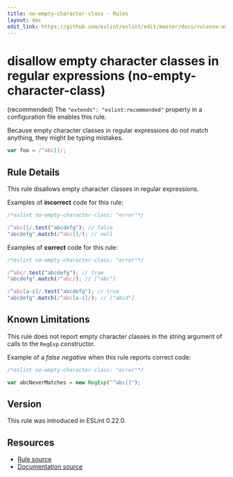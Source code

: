 ```yaml
---
title: no-empty-character-class - Rules
layout: doc
edit_link: https://github.com/eslint/eslint/edit/master/docs/rulesno-empty-character-class.md
---
```

<!-- Note: No pull requests accepted for this file. See README.md in the root directory for details. -->
# disallow empty character classes in regular expressions (no-empty-character-class)

(recommended) The `"extends": "eslint:recommended"` property in a configuration file enables this rule.

Because empty character classes in regular expressions do not match anything, they might be typing mistakes.

```js
var foo = /^abc[]/;
```

## Rule Details

This rule disallows empty character classes in regular expressions.

Examples of **incorrect** code for this rule:

```js
/*eslint no-empty-character-class: "error"*/

/^abc[]/.test("abcdefg"); // false
"abcdefg".match(/^abc[]/); // null
```

Examples of **correct** code for this rule:

```js
/*eslint no-empty-character-class: "error"*/

/^abc/.test("abcdefg"); // true
"abcdefg".match(/^abc/); // ["abc"]

/^abc[a-z]/.test("abcdefg"); // true
"abcdefg".match(/^abc[a-z]/); // ["abcd"]
```

## Known Limitations

This rule does not report empty character classes in the string argument of calls to the `RegExp` constructor.

Example of a *false negative* when this rule reports correct code:

```js
/*eslint no-empty-character-class: "error"*/

var abcNeverMatches = new RegExp("^abc[]");
```

## Version

This rule was introduced in ESLint 0.22.0.

## Resources

* [Rule source](https://github.com/eslint/eslint/tree/master/lib/rules/no-empty-character-class.js)
* [Documentation source](https://github.com/eslint/eslint/tree/master/docs/rules/no-empty-character-class.md)
